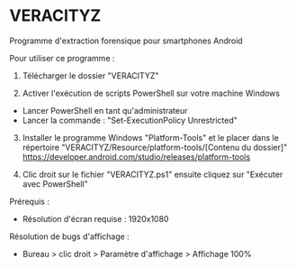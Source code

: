 # VERACITYZ

Programme d'extraction forensique pour smartphones Android

Pour utiliser ce programme :
1) Télécharger le dossier "VERACITYZ"

2) Activer l'exécution de scripts PowerShell sur votre machine Windows
- Lancer PowerShell en tant qu'administrateur
- Lancer la commande : "Set-ExecutionPolicy Unrestricted"

3) Installer le programme Windows "Platform-Tools" et le placer dans le répertoire
"VERACITYZ/Resource/platform-tools/[Contenu du dossier]"
https://developer.android.com/studio/releases/platform-tools

4) Clic droit sur le fichier "VERACITYZ.ps1" ensuite cliquez sur "Exécuter avec PowerShell"

Prérequis :
- Résolution d'écran requise : 1920x1080

Résolution de bugs d'affichage :
- Bureau > clic droit > Paramètre d'affichage > Affichage 100%

